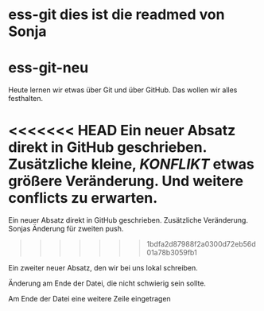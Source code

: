 # ess-git dies ist die readmed von Sonja

# ess-git-neu



Heute lernen wir etwas über Git und über GitHub.
Das wollen wir alles festhalten.

<<<<<<< HEAD
Ein neuer Absatz direkt in GitHub geschrieben. Zusätzliche kleine, _KONFLIKT_ etwas größere Veränderung. Und weitere conflicts zu erwarten.
=======
Ein neuer Absatz direkt in GitHub geschrieben. Zusätzliche Veränderung. Sonjas Änderung für zweiten push.
>>>>>>> 1bdfa2d87988f2a0300d72eb56d01a78b3059fb1



Ein zweiter neuer Absatz, den wir bei uns lokal schreiben.

Änderung am Ende der Datei, die nicht schwierig sein sollte.

Am Ende der Datei eine weitere Zeile eingetragen